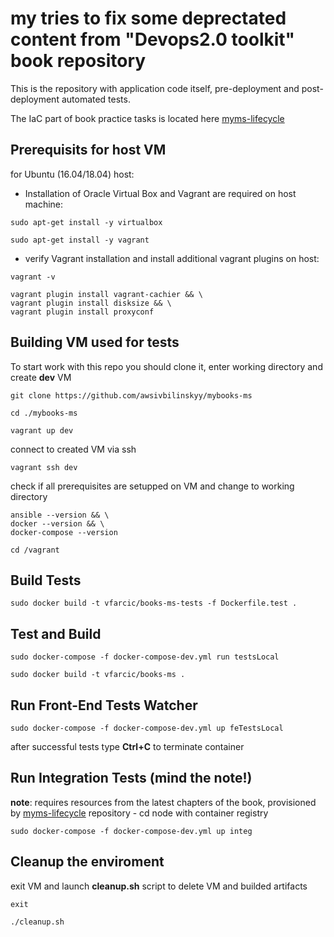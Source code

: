 
# my tries to fix some deprectated content from "Devops2.0 toolkit" book repository

This is the repository with application code itself, pre-deployment and post-deployment automated tests.
 
The IaC part of book practice tasks is located here [myms-lifecycle](https://github.com/awsivbilinskyy/myms-lifecycle)

Prerequisits for host VM
---------------------------------
for Ubuntu (16.04/18.04) host:

* Installation of Oracle Virtual Box and Vagrant are required on host machine:
```
sudo apt-get install -y virtualbox

sudo apt-get install -y vagrant
```
* verify Vagrant installation and install additional vagrant plugins on host:
```
vagrant -v

vagrant plugin install vagrant-cachier && \
vagrant plugin install disksize && \
vagrant plugin install proxyconf
```

Building VM used for tests
---------------------

To start work with this repo you should clone it, enter working directory and create **dev** VM
```
git clone https://github.com/awsivbilinskyy/mybooks-ms

cd ./mybooks-ms

vagrant up dev
```
connect to created VM via ssh
```
vagrant ssh dev
```

check if all prerequisites are setupped on VM and change to working directory
```
ansible --version && \
docker --version && \
docker-compose --version

cd /vagrant
```

Build Tests
-----------
```
sudo docker build -t vfarcic/books-ms-tests -f Dockerfile.test .
```

Test and Build
--------------
```
sudo docker-compose -f docker-compose-dev.yml run testsLocal

sudo docker build -t vfarcic/books-ms .
```

Run Front-End Tests Watcher
--------------------------------------
```
sudo docker-compose -f docker-compose-dev.yml up feTestsLocal
```
after successful tests type **Ctrl+C** to terminate container

Run Integration Tests (mind the note!)
-------------------------------------
**note**: requires resources from the latest chapters of the book, provisioned by [myms-lifecycle](https://github.com/awsivbilinskyy/myms-lifecycle) repository - cd node with container registry
```
sudo docker-compose -f docker-compose-dev.yml up integ
```

Cleanup the enviroment
-------------------------------------
exit VM and launch **cleanup.sh** script to delete VM and builded artifacts
```
exit 

./cleanup.sh
```
